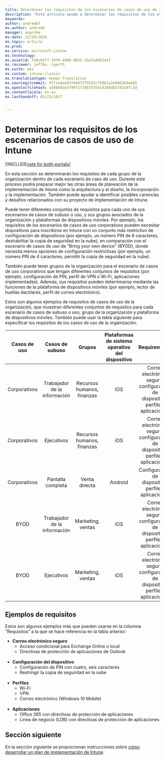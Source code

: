 ```yaml
---
title: Determinar los requisitos de los escenarios de casos de uso de Intune | Microsoft Docs
description: "Este artículo ayuda a determinar los requisitos de los escenarios de casos de subuso y de casos de uso de Intune para una implementación solo en la nube de Microsoft Intune."
keywords: 
author: andredm7
ms.author: andredm
manager: angrobe
ms.date: 12/20/2016
ms.topic: article
ms.prod: 
ms.service: microsoft-intune
ms.technology: 
ms.assetid: fd8cb5f7-19f0-4d80-8825-2bafa49624af
ms.reviewer: jeffbu, cgerth
ms.suite: ems
ms.custom: intune-classic
ms.translationtype: Human Translation
ms.sourcegitcommit: 9ff1adae93fe6873f5551cf58b1a2e89638dee85
ms.openlocfilehash: a56b683e57997171053f35414289d5b782c8fc2d
ms.contentlocale: es-es
ms.lasthandoff: 05/23/2017


---
```


# <a name="determine-intune-use-case-scenario-requirements"></a>Determinar los requisitos de los escenarios de casos de uso de Intune

[!INCLUDE[note for both-portals](../includes/note-for-both-portals.md)]

En esta sección se determinarán los requisitos de cada grupo de la organización dentro de cada escenario de caso de uso. Durante este proceso podrá preparar mejor las otras áreas de planeación de la implementación de Intune como la arquitectura y el diseño, la incorporación y la implementación. También puede ayudar a identificar posibles carencias y desafíos relacionados con su proyecto de implementación de Intune.

Puede tener diferentes conjuntos de requisitos para cada uno de sus escenarios de casos de subuso o uso, y sus grupos asociados de la organización y plataformas de dispositivos móviles. Por ejemplo, los requisitos de los escenarios de casos de uso corporativos pueden necesitar dispositivos para inscribirse en Intune con un conjunto más restrictivo de configuración de dispositivos (por ejemplo, un número PIN de 6 caracteres, deshabilitar la copia de seguridad en la nube), en comparación con el escenario de casos de uso de "Bring your own device" (BYOD), donde necesita menos opciones de configuración restrictivas (por ejemplo, un número PIN de 4 caracteres, permitir la copia de seguridad en la nube).

También puede tener grupos de la organización para el escenario de casos de uso corporativos que tengan diferentes conjuntos de requisitos (por ejemplo, configuración de PIN, perfil de VPN o Wi-Fi, aplicaciones implementadas). Además, sus requisitos pueden determinarse mediante las funciones de la plataforma de dispositivos móviles (por ejemplo, lector de huellas dactilares, perfil de correo electrónico).

Estos son algunos ejemplos de requisitos de casos de uso de la organización, que muestran diferentes conjuntos de requisitos para cada escenario de casos de subuso o uso, grupo de la organización y plataforma de dispositivos móviles. También puede usar la tabla siguiente para especificar los requisitos de los casos de uso de la organización:

| **Casos de uso** | **Casos de subuso** | **Grupos** | **Plataformas de sistema operativo del dispositivo** | **Requirements** |
|:---:|:---:|:---:|:---:|:---:|
| Corporativos | Trabajador de la información | Recursos humanos, finanzas | iOS | Correo electrónico seguro, configuración de dispositivo, perfiles, aplicaciones |                                                          
| Corporativos | Ejecutivos | Recursos humanos, finanzas | iOS | Correo electrónico seguro, configuración de dispositivo, perfiles, aplicaciones |                                                         
| Corporativos | Pantalla completa | Venta directa | Android | Configuración de dispositivo, perfiles, aplicaciones |
| BYOD | Trabajador de la información | Marketing, ventas | iOS | Correo electrónico seguro, configuración de dispositivo, perfiles, aplicaciones |                                                         
| BYOD | Ejecutivos | Marketing, ventas | iOS | Correo electrónico seguro, configuración de dispositivo, perfiles, aplicaciones |

## <a name="examples-of-requirements"></a>Ejemplos de requisitos

Estos son algunos ejemplos más que pueden usarse en la columna "Requisitos" a la que se hace referencia en la tabla anterior:

- **Correo electrónico seguro**
    - Acceso condicional para Exchange Online o local
    - Directivas de protección de aplicaciones de Outlook
<br></br>
- **Configuración del dispositivo**
    - Configuración de PIN con cuatro, seis caracteres
    - Restringir la copia de seguridad en la nube
<br></br>
- **Perfiles**
    - Wi-Fi
    - VPN
    - Correo electrónico (Windows 10 Mobile)
<br></br>
- **Aplicaciones**
    - Office 365 con directivas de protección de aplicaciones
    - Línea de negocio (LOB) con directivas de protección de aplicaciones

## <a name="next-section"></a>Sección siguiente

En la sección siguiente se proporcionan instrucciones sobre [cómo desarrollar un plan de implementación de Intune](section-4-develop-a-rollout-plan.md).

